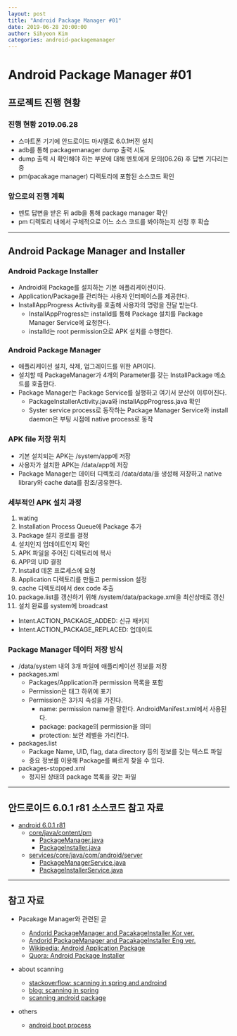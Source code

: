 ```yaml
---
layout: post
title: "Android Package Manager #01"
date: 2019-06-28 20:00:00
author: Sihyeon Kim
categories: android-packagemanager
---
```


# Android Package Manager #01
## 프로젝트 진행 현황
### 진행 현황 2019.06.28  
- 스마트폰 기기에 안드로이드 마시멜로 6.0.1버전 설치  
- adb를 통해 packagemanager dump 출력 시도  
- dump 출력 시 확인해야 하는 부분에 대해 멘토에게 문의(06.26) 후 답변 기다리는 중  
- pm(pacakage manager) 디렉토리에 포함된 소스코드 확인  

### 앞으로의 진행 계획    
- 멘토 답변을 받은 뒤 adb을 통해 package manager 확인  
- pm 디렉토리 내에서 구체적으로 어느 소스 코드를 봐야하는지 선정 후 확습

---

## Android Package Manager and Installer  
### Android Package Installer 
- Android에 Package를 설치하는 기본 애플리케이션이다.  
- Application/Package를 관리하는 사용자 인터페이스를 제공한다.  
- InstallAppProgress Activity를 호출해 사용자의 명령을 전달 받는다.  
  - InstallAppProgress는 installd를 통해 Package 설치를 Package Manager Service에 요청한다.  
  - installd는 root permission으로 APK 설치를 수행한다.  

### Android Package Manager  
- 애플리케이션 설치, 삭제, 업그레이드를 위한 API이다.  
- 설치할 때 PackageManager가 4개의 Parameter를 갖는 InstallPackage 메소드를 호출한다.  
- Package Manager는 Package Service를 실행하고 여기서 분산이 이루어진다.  
  - PackageInstallerActivity.java와 installAppProgress.java 확인  
  - Syster service process로 동작하는 Package Manager Service와 install daemon은 부팅 시점에 native process로 동작  

### APK file 저장 위치  
- 기본 설치되는 APK는 /system/app에 저장  
- 사용자가 설치한 APK는 /data/app에 저장  
- Package Manager는 데이터 디렉토리 /data/data/<package name>을 생성해 저장하고 native library와 cache data를 참조/공유한다.  
  
### 세부적인 APK 설치 과정  
1. wating  
2. Installation Process Queue에 Package 추가  
3. Package 설치 경로를 결정  
4. 설치인지 업데이트인지 확인  
5. APK 파일을 주어진 디렉토리에 복사  
6. APP의 UID 결정  
7. Installd 데몬 프로세스에 요청  
8. Application 디렉토리를 만들고 permission 설정  
9. cache 디렉토리에서 dex code 추출  
10. package.list를 갱신하기 위해 /system/data/package.xml을 최산상태로 갱신  
11. 설치 완료를 system에 broadcast  
  - Intent.ACTION_PACKAGE_ADDED: 신규 패키지  
  - Intent.ACTION_PACKAGE_REPLACED: 업데이트  

### Package Manager 데이터 저장 방식  
- /data/system 내의 3개 파일에 애플리케이션 정보를 저장  
- packages.xml
  - Packages/Application과 permission 목록을 포함  
  - Permission은 <permission> 태그 하위에 표기  
  - Permission은 3가지 속성을 가진다.  
    - name: permission name을 말한다. AndroidManifest.xml에서 사용된다.  
    - package: package의 permission을 의미  
    - protection: 보안 레벨을 가리킨다.  
- packages.list  
  - Package Name, UID, flag, data directory 등의 정보를 갖는 텍스트 파일  
  - 중요 정보를 이용해 Package를 빠르게 찾을 수 있다.  
- packages-stopped.xml  
  - 정지된 상태의 package 목록을 갖는 파일 

---

## 안드로이드 6.0.1 r81 소스코드 참고 자료  
- [android 6.0.1 r81](https://android.googlesource.com/platform/frameworks/base/+/refs/tags/android-6.0.1_r81)  
  - [core/java/content/pm](https://android.googlesource.com/platform/frameworks/base/+/refs/tags/android-6.0.1_r81/core/java/android/content/pm/)  
    - [PackageManager.java](https://android.googlesource.com/platform/frameworks/base/+/refs/tags/android-6.0.1_r81/core/java/android/content/pm/PackageManager.java)   
    - [PackageInstaller.java](https://android.googlesource.com/platform/frameworks/base/+/refs/tags/android-6.0.1_r81/core/java/android/content/pm/PackageInstaller.java)  
  - [services/core/java/com/android/server](https://android.googlesource.com/platform/frameworks/base/+/refs/tags/android-6.0.1_r81/services/core/java/com/android/server/pm)  
    - [PackageManagerService.java](https://android.googlesource.com/platform/frameworks/base/+/refs/tags/android-6.0.1_r81/services/core/java/com/android/server/pm/PackageManagerService.java)  
    - [PackageInstallerService.java](https://android.googlesource.com/platform/frameworks/base/+/refs/tags/android-6.0.1_r81/services/core/java/com/android/server/pm/PackageInstallerService.java)  

---

## 참고 자료 

- Pacakage Manager와 관련된 글
  - [Andorid PackageManager and PacakageInstaller Kor ver.](http://ghostkei.blogspot.com/2015/09/external-post-in-depth-android-package_32.html)
  - [Andorid PackageManager and PacakageInstaller Eng ver.](http://kpbird.blogspot.com/2012/10/in-depth-android-package-manager-and.html)
  - [Wikipedia: Android Application Package](https://en.wikipedia.org/wiki/Android_application_package)
  - [Quora: Android Package Installer](https://www.quora.com/What-is-an-Android-package-installer)

- about scanning  
  - [stackoverflow: scanning in spring and androind ](https://stackoverflow.com/questions/11421085/implementing-spring-like-package-scanning-in-android)
  - [blog: scanning in spring](https://hamait.tistory.com/322)
  - [scanning android package](https://www.opswat.com/blog/scanning-android-package-files-apks-metadefender-cloud)

- others  
  - [android boot process](https://hackernoon.com/the-android-boot-process-2ce4c498615b)
